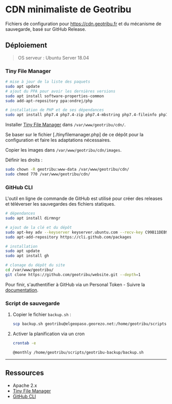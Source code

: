 # CDN minimaliste de Geotribu

Fichiers de configuration pour <https://cdn.geotribu.fr> et du mécanisme de sauvegarde, basé sur GitHub Release.

## Déploiement

> OS serveur : Ubuntu Server 18.04

### Tiny File Manager

```bash
# mise à jour de la liste des paquets
sudo apt update
# ajout du PPA pour avoir les dernières versions
sudo apt install software-properties-common
sudo add-apt-repository ppa:ondrej/php

# installation de PHP et de ses dépendances
sudo apt install php7.4 php7.4-zip php7.4-mbstring php7.4-fileinfo php7.4-iconv libapache2-mod-php
```

Installer [Tiny File Manager](https://tinyfilemanager.github.io/) dans `/var/www/geotribu/cdn/`.

Se baser sur le fichier [./tinyfilemanager.php] de ce dépôt pour la configuration et faire les adaptations nécessaires.

Copier les images dans `/var/www/geotribu/cdn/images`.

Définir les droits :

```bash
sudo chown -R geotribu:www-data /var/www/geotribu/cdn/
sudo chmod 770 /var/www/geotribu/cdn/
```

### GitHub CLI

L'outil en ligne de commande de GitHub est utilisé pour créer des releases et téléverser les sauvegardes des fichiers statiques.

```bash
# dépendances
sudo apt install dirmngr

# ajout de la clé et du dépôt
sudo apt-key adv --keyserver keyserver.ubuntu.com --recv-key C99B11DEB97541F0
sudo apt-add-repository https://cli.github.com/packages

# installation
sudo apt update
sudo apt install gh

# clonage du dépôt du site
cd /var/www/geotribu/
git clone https://github.com/geotribu/website.git --depth=1
```

Pour finir, s'authentifier à GitHub via un Personal Token - Suivre la [documentation](https://cli.github.com/manual/).

### Script de sauvegarde

1. Copier le fichier `backup.sh` :

    ```bash
    scp backup.sh geotribu@elgeopaso.georezo.net:/home/geotribu/scripts/geotribu-backup/
    ```

2. Activer la planification via un cron

    ```bash
    crontab -e
    ```

    ```cron
    @monthly /home/geotribu/scripts/geotribu-backup/backup.sh
    ```

----

## Ressources

- Apache 2.x
- [Tiny File Manager](https://tinyfilemanager.github.io/)
- [GitHub CLI](https://cli.github.com/)
